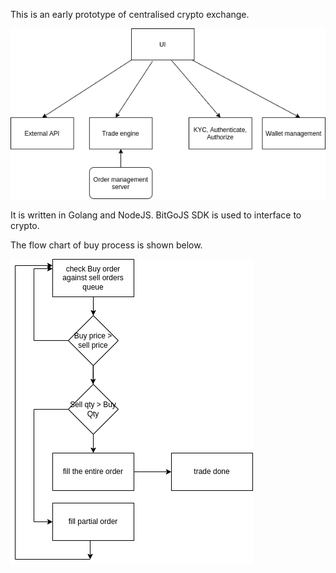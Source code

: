 This is an early prototype of centralised crypto exchange.

![architecture diagram](https://github.com/victoryeo/cryptoexchange/blob/master/exchange_architecture.png?raw=true)

It is written in Golang and NodeJS. BitGoJS SDK is used to interface to crypto.

The flow chart of buy process is shown below.

![buy diagram](https://github.com/victoryeo/cryptoexchange/blob/master/exchange_buy_diagram.png?raw=true)
